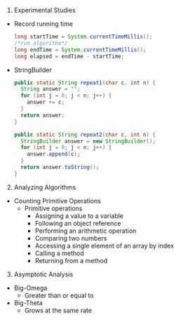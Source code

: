 1. Experimental Studies
  - Record running time
    ```java
    long startTime = System.currentTimeMillis();
    /*run algorithm*/
    long endTime = System.currentTimeMillis();
    long elapsed = endTime - startTime;
    ```
  - StringBuilder
    ```java
    public static String repeat1(char c, int n) {
      String answer = "";
      for (int j = 0; j < n; j++) {
        answer += c;
      }
      return answer;
    }

    public static String repeat2(char c, int n) {
      StringBuilder answer = new StringBuilder();
      for (int j = 0; j < n; j++) {
        answer.append(c);
      }
      return answer.toString();
    }
    ```

2. Analyzing Algorithms
  - Counting Primitive Operations
    * Primitive operations
      * Assigning a value to a variable
      * Following an object reference
      * Performing an arithmetic operation
      * Comparing two numbers
      * Accessing a single element of an array by index
      * Calling a method
      * Returning from a method
      
      

  
3. Asymptotic Analysis
  - Big-Omega
    * Greater than or equal to
  - Big-Theta
    * Grows at the same rate

